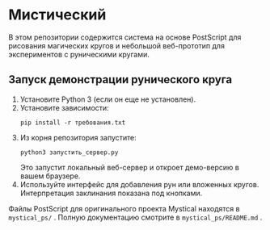 # Мистический

В этом репозитории содержится система на основе PostScript для рисования магических кругов и небольшой веб-прототип для экспериментов с руническими кругами.

## Запуск демонстрации рунического круга

1. Установите Python 3 (если он еще не установлен).
2. Установите зависимости:
   ```баш
   pip install -r требования.txt
   ```
3. Из корня репозитория запустите:
   ```баш
   python3 запустить_сервер.py
   ```
   Это запустит локальный веб-сервер и откроет демо-версию в вашем браузере.
4. Используйте интерфейс для добавления рун или вложенных кругов. Интерпретация заклинания показана под кнопками.

Файлы PostScript для оригинального проекта Mystical находятся в `mystical_ps/` . Полную документацию
 смотрите в `mystical_ps/README.md` .